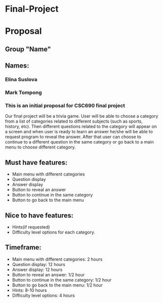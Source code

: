 # Final-Project
# Proposal
## Group "Name"
## Names:
### Elina Suslova
### Mark Tompong
### This is an initial proposal for CSC690 final project
Our final project will be a trivia game. User will be able to choose a category from a list of categories 
related to different subjects (such as sports, history, etc). Then different questions related to the 
category will appear on a screen and when user is ready to learn  an answer he/she will be able to
 request program to reveal the answer. After that user can choose to continue to a different question in the 
same category or go back to a main menu to choose different category.

## Must have features:
*  Main menu with different categories   
*  Question display  
*  Answer display  
*  Button to reveal an answer  
*  Button to continue in the same category   
*  Button to go back to the main menu   

## Nice to have features:
*  Hints(if requested)  
*  Difficulty level options for each category.  

## Timeframe:
*  Main menu with different categories: 2 hours  
*  Question display: 12 hours  
*  Answer display: 12 hours  
*  Button to reveal an answer: 1/2 hour  
*  Button to continue in the same category: 1/2 hour  
*  Button to go back to the main menu: 1/2 hour  
*  Hints: 8-10 hours  
*  Difficulty level options: 4 hours   
